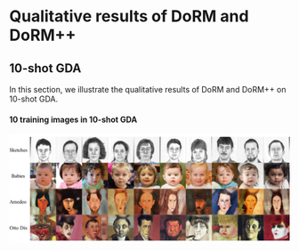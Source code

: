 # Qualitative results of DoRM and DoRM++

## 10-shot GDA
In this section, we illustrate the qualitative results of DoRM and DoRM++ on 10-shot GDA.

#### 10 training images in 10-shot GDA

![10-shot target images](c0de5f4fc55896de3bce5ad00ba18d8.jpg)

